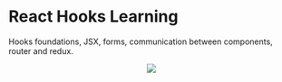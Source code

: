 # React Hooks Learning

Hooks foundations, JSX, forms, communication between components, router and redux.

<p align="center">
<img src="https://miro.medium.com/max/684/1*R-oovJm4IQBLDjZy6DvbBg.png">
</p>
